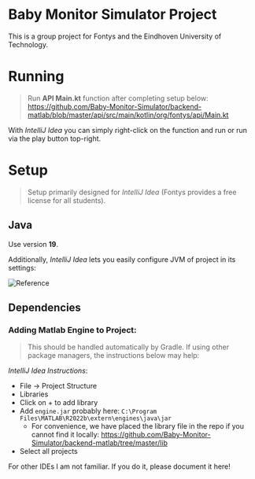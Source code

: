 # Baby Monitor Simulator Project
This is a group project for Fontys and the Eindhoven University of Technology.

# Running
> Run **API Main.kt** function after completing setup below: https://github.com/Baby-Monitor-Simulator/backend-matlab/blob/master/api/src/main/kotlin/org/fontys/api/Main.kt

With _IntelliJ Idea_ you can simply right-click on the function and run or run via the play button top-right.

# Setup
> Setup primarily designed for _IntelliJ Idea_ (Fontys provides a free license for all students).

## Java
Use version **19**.

Additionally, _IntelliJ Idea_ lets you easily configure JVM of project in its settings:

![Reference](https://github.com/Baby-Monitor-Simulator/backend-matlab/assets/83029234/71049199-7d4f-4a51-97df-860b9bec6c87)

## Dependencies
### Adding Matlab Engine to Project:
> This should be handled automatically by Gradle. If using other package managers, the instructions below may help:

_IntelliJ Idea Instructions_:
- File -> Project Structure
- Libraries
- Click on + to add library
- Add `engine.jar` probably here: `C:\Program Files\MATLAB\R2022b\extern\engines\java\jar`
  - For convenience, we have placed the library file in the repo if you cannot find it locally: https://github.com/Baby-Monitor-Simulator/backend-matlab/tree/master/lib  
- Select all projects

For other IDEs I am not familiar. If you do it, please document it here!   
